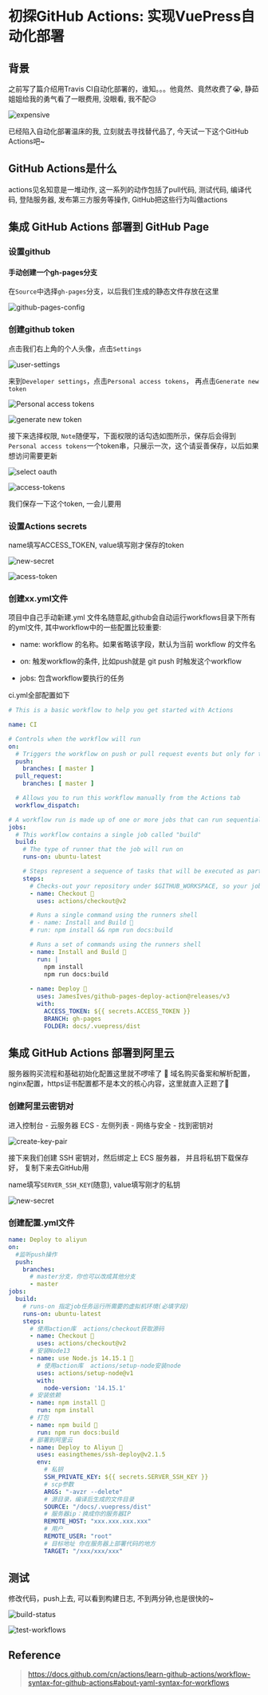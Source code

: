 # 初探GitHub Actions: 实现VuePress自动化部署

## 背景

之前写了篇介绍用Travis CI自动化部署的，谁知。。。他竟然、竟然收费了😭, 静茹姐姐给我的勇气看了一眼费用, 没眼看, 我不配😥

![expensive](https://fxpby.oss-cn-beijing.aliyuncs.com/blogImg/front-end-enginerring/expensive.png)

已经陷入自动化部署温床的我, 立刻就去寻找替代品了, 今天试一下这个GitHub Actions吧~

## GitHub Actions是什么

actions见名知意是一堆动作, 这一系列的动作包括了pull代码, 测试代码, 编译代码, 登陆服务器, 发布第三方服务等操作, GitHub把这些行为叫做actions

## 集成 GitHub Actions 部署到 GitHub Page

### 设置github

#### 手动创建一个gh-pages分支

在`Source`中选择`gh-pages`分支，以后我们生成的静态文件存放在这里

![github-pages-config](https://fxpby.oss-cn-beijing.aliyuncs.com/blogImg/front-end-enginerring/github-page.png)

### 创建github token

点击我们右上角的个人头像，点击`Settings`

![user-settings](https://fxpby.oss-cn-beijing.aliyuncs.com/blogImg/front-end-enginerring/github-setting.png)

来到`Developer settings`，点击`Personal access tokens`， 再点击`Generate new token`

![Personal access tokens](https://fxpby.oss-cn-beijing.aliyuncs.com/blogImg/front-end-enginerring/setting-personal-access-tokens.png)

![generate new token](https://fxpby.oss-cn-beijing.aliyuncs.com/blogImg/front-end-enginerring/generate-new-token.png)

接下来选择权限, `Note`随便写，下面权限的话勾选如图所示，保存后会得到`Personal access tokens`一个token串，只展示一次，这个请妥善保存，以后如果想访问需要更新

![select oauth](https://fxpby.oss-cn-beijing.aliyuncs.com/blogImg/front-end-enginerring/select-access.png)

![access-tokens](https://fxpby.oss-cn-beijing.aliyuncs.com/blogImg/front-end-enginerring/access-tokens.png)

我们保存一下这个token, 一会儿要用

### 设置Actions secrets

name填写ACCESS_TOKEN, value填写刚才保存的token

![new-secret](https://fxpby.oss-cn-beijing.aliyuncs.com/blogImg/front-end-enginerring/new-secret.png)

![acess-token](https://fxpby.oss-cn-beijing.aliyuncs.com/blogImg/front-end-enginerring/assce-token.png)

### 创建xx.yml文件

项目中自己手动新建.yml 文件名随意起,github会自动运行workflows目录下所有的yml文件, 其中workflow中的一些配置比较重要:

- name: workflow 的名称。如果省略该字段，默认为当前 workflow 的文件名

- on: 触发workflow的条件, 比如push就是 git push 时触发这个workflow

- jobs: 包含workflow要执行的任务

ci.yml全部配置如下

```yml
# This is a basic workflow to help you get started with Actions

name: CI

# Controls when the workflow will run
on:
  # Triggers the workflow on push or pull request events but only for the master branch
  push:
    branches: [ master ]
  pull_request:
    branches: [ master ]

  # Allows you to run this workflow manually from the Actions tab
  workflow_dispatch:

# A workflow run is made up of one or more jobs that can run sequentially or in parallel
jobs:
  # This workflow contains a single job called "build"
  build:
    # The type of runner that the job will run on
    runs-on: ubuntu-latest

    # Steps represent a sequence of tasks that will be executed as part of the job
    steps:
      # Checks-out your repository under $GITHUB_WORKSPACE, so your job can access it
      - name: Checkout 🐤
        uses: actions/checkout@v2

      # Runs a single command using the runners shell
      # - name: Install and Build 🎄
      # run: npm install && npm run docs:build

      # Runs a set of commands using the runners shell
      - name: Install and Build 🎄
        run: |
          npm install
          npm run docs:build
          
      - name: Deploy 🚀
        uses: JamesIves/github-pages-deploy-action@releases/v3
        with:
          ACCESS_TOKEN: ${{ secrets.ACCESS_TOKEN }}
          BRANCH: gh-pages
          FOLDER: docs/.vuepress/dist

```

## 集成 GitHub Actions 部署到阿里云

服务器购买流程和基础初始化配置这里就不啰嗦了 🦜
域名购买备案和解析配置，nginx配置，https证书配置都不是本文的核心内容，这里就直入正题了🐎

### 创建阿里云密钥对

进入控制台 - 云服务器 ECS - 左侧列表 - 网络与安全 - 找到密钥对

![create-key-pair](https://fxpby.oss-cn-beijing.aliyuncs.com/blogImg/front-end-enginerring/create-key-pair.png)

接下来我们创建 SSH 密钥对，然后绑定上 ECS 服务器， 并且将私钥下载保存好， 复制下来去GitHub用

name填写`SERVER_SSH_KEY`(随意), value填写刚才的私钥

![new-secret](https://fxpby.oss-cn-beijing.aliyuncs.com/blogImg/front-end-enginerring/new-secret.png)

### 创建配置.yml文件

```yml
name: Deploy to aliyun
on:
  #监听push操作
  push:
    branches:
      # master分支，你也可以改成其他分支
      - master
jobs:
  build:
    # runs-on 指定job任务运行所需要的虚拟机环境(必填字段)
    runs-on: ubuntu-latest
    steps:
      # 使用action库  actions/checkout获取源码
      - name: Checkout 🐤
        uses: actions/checkout@v2
      # 安装Node13
      - name: use Node.js 14.15.1 🐣
        # 使用action库  actions/setup-node安装node
        uses: actions/setup-node@v1
        with:
          node-version: '14.15.1'
      # 安装依赖
      - name: npm install 🐥
        run: npm install
      # 打包
      - name: npm build 🎄
        run: npm run docs:build
      # 部署到阿里云
      - name: Deploy to Aliyun 🚀
        uses: easingthemes/ssh-deploy@v2.1.5
        env:
          # 私钥
          SSH_PRIVATE_KEY: ${{ secrets.SERVER_SSH_KEY }}
          # scp参数
          ARGS: "-avzr --delete"
          # 源目录，编译后生成的文件目录
          SOURCE: "/docs/.vuepress/dist"
          # 服务器ip：换成你的服务器IP
          REMOTE_HOST: "xxx.xxx.xxx.xxx"
          # 用户
          REMOTE_USER: "root"
          # 目标地址 你在服务器上部署代码的地方
          TARGET: "/xxx/xxx/xxx"

```

## 测试

修改代码，push上去, 可以看到构建日志, 不到两分钟,也是很快的~

![build-status](https://fxpby.oss-cn-beijing.aliyuncs.com/blogImg/front-end-enginerring/build-status.png)

![test-workflows](https://fxpby.oss-cn-beijing.aliyuncs.com/blogImg/front-end-enginerring/test-workflow.png)

## Reference

> <https://docs.github.com/cn/actions/learn-github-actions/workflow-syntax-for-github-actions#about-yaml-syntax-for-workflows>
